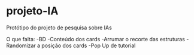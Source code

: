# projeto-IA
Protótipo do projeto de pesquisa sobre IAs

O que falta:
-BD
-Conteúdo dos cards
-Arrumar o recorte das estruturas
-Randomizar a posição dos cards
-Pop Up de tutorial
